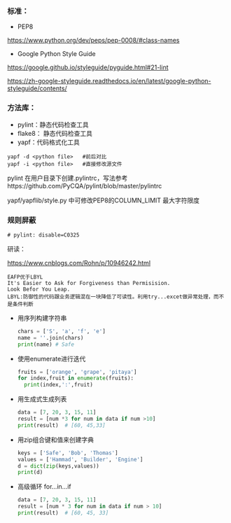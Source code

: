 ### 标准：

- PEP8

https://www.python.org/dev/peps/pep-0008/#class-names 

- Google Python Style Guide

https://google.github.io/styleguide/pyguide.html#21-lint 

https://zh-google-styleguide.readthedocs.io/en/latest/google-python-styleguide/contents/ 

### 方法库：

- pylint：静态代码检查工具
- flake8： 静态代码检查工具
- yapf：代码格式化工具

```
yapf -d <python file>	#前后对比
yapf -i <python file>	#直接修改源文件
```

pylint   在用户目录下创建.pylintrc，写法参考https://github.com/PyCQA/pylint/blob/master/pylintrc 

yapf/yapflib/style.py 中可修改PEP8的COLUMN_LIMIT 最大字符限度

### 规则屏蔽

```
# pylint: disable=C0325
```



研读：

 https://www.cnblogs.com/Rohn/p/10946242.html 

```
EAFP优于LBYL
It's Easier to Ask for Forgiveness than Permisision.
Look Befor You Leap.
LBYL:防御性的代码跟业务逻辑混在一块降低了可读性。利用try...excet做异常处理，而不是条件判断
```

- 用序列构建字符串

  ```python
  chars = ['S', 'a', 'f', 'e']
  name = ''.join(chars)
  print(name) # Safe
  ```

- 使用enumerate进行迭代

  ```python
  fruits = ['orange', 'grape', 'pitaya']
  for index,fruit in enumerate(fruits):
  	print(index,':',fruit)
  ```

- 用生成式生成列表

  ```python
  data = [7, 20, 3, 15, 11]
  result = [num *3 for num in data if num >10]
  print(result)  # [60, 45,33]
  ```

- 用zip组合键和值来创建字典

  ```python
  keys = ['Safe', 'Bob', 'Thomas']
  values = ['Hammad', 'Builder', 'Engine']
  d = dict(zip(keys,values))
  print(d)
  ```

- 高级循环 for...in...if

  ```python
  data = [7, 20, 3, 15, 11]
  result = [num * 3 for num in data if num > 10]
  print(result)  # [60, 45, 33]
  ```

  

